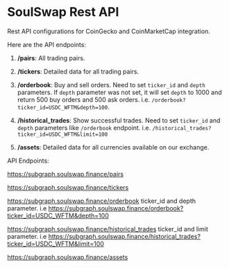 # SoulSwap Rest API
Rest API configurations for CoinGecko and CoinMarketCap integration.

Here are the API endpoints:

1. **/pairs**: All trading pairs.

2. **/tickers**: Detailed data for all trading pairs.

3. **/orderbook**: Buy and sell orders. Need to set `ticker_id` and `depth` parameters. If `depth` parameter was not set, it will set `depth` to 1000 and return 500 buy orders and 500 ask orders. i.e. `/orderbook?ticker_id=USDC_WFTM&depth=100`.

4. **/historical_trades**: Show successful trades. Need to set `ticker_id` and `depth` parameters like `/orderbook` endpoint. i.e. `/historical_trades?ticker_id=USDC_WFTM&limit=100`

5. **/assets**: Detailed data for all currencies available on our exchange.

API Endpoints:

https://subgraph.soulswap.finance/pairs

https://subgraph.soulswap.finance/tickers

https://subgraph.soulswap.finance/orderbook   ticker_id  and depth  parameter. i.e https://subgraph.soulswap.finance/orderbook?ticker_id=USDC_WFTM&depth=100

https://subgraph.soulswap.finance/historical_trades ticker_id  and limit parameter. i.e https://subgraph.soulswap.finance/historical_trades?ticker_id=USDC_WFTM&limit=100

https://subgraph.soulswap.finance/assets

